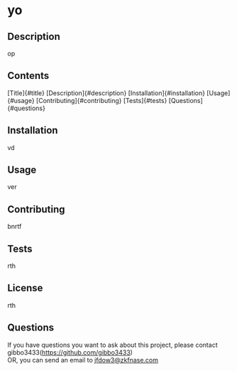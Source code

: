 
  
  # yo

  ## Description

  op

  ## Contents

  [Title]{#title}
  [Description]{#description}
  [Installation]{#installation}
  [Usage]{#usage}
  [Contributing]{#contributing}
  [Tests]{#tests}
  [Questions]{#questions}

  ## Installation

  vd

  ## Usage

  ver

  ## Contributing

  bnrtf

  ## Tests

  rth

  ## License

  rth

  ## Questions

  If you have questions you want to ask about this project, please contact gibbo3433(https://github.com/gibbo3433)</br>
  OR, you can send an email to jfdow3@zkfnase.com

